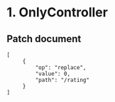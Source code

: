 # 1. OnlyController

## Patch document

    [
         {
             "op": "replace",
             "value": 0,
             "path": "/rating"
         }
    ]

